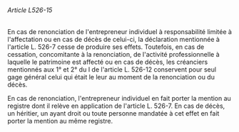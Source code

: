 ###### Article L526-15

En cas de renonciation de l'entrepreneur individuel à responsabilité limitée à l'affectation ou en cas de décès de celui-ci, la déclaration mentionnée à l'article L. 526-7 cesse de produire ses effets. Toutefois, en cas de cessation, concomitante à la renonciation, de l'activité professionnelle à laquelle le patrimoine est affecté ou en cas de décès, les créanciers mentionnés aux 1° et 2° du I de l'article L. 526-12 conservent pour seul gage général celui qui était le leur au moment de la renonciation ou du décès.

En cas de renonciation, l'entrepreneur individuel en fait porter la mention au registre dont il relève en application de l'article L. 526-7. En cas de décès, un héritier, un ayant droit ou toute personne mandatée à cet effet en fait porter la mention au même registre.

